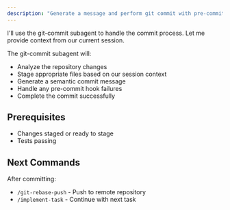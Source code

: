 ```yaml
---
description: "Generate a message and perform git commit with pre-commit validation using a subagent."
---
```


I'll use the git-commit subagent to handle the commit process. Let me provide context from our current session.

The git-commit subagent will:
- Analyze the repository changes
- Stage appropriate files based on our session context
- Generate a semantic commit message
- Handle any pre-commit hook failures
- Complete the commit successfully

## Prerequisites
- Changes staged or ready to stage
- Tests passing

## Next Commands
After committing:
- `/git-rebase-push` - Push to remote repository
- `/implement-task` - Continue with next task